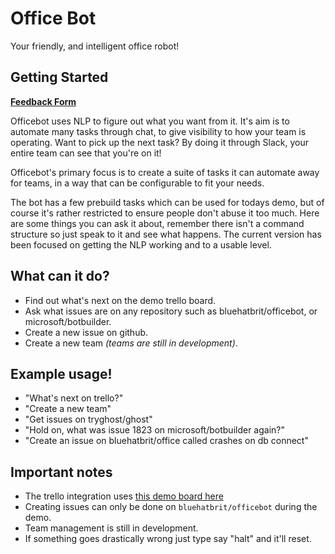 # Office Bot

Your friendly, and intelligent office robot!

## Getting Started

**[Feedback Form](https://goo.gl/forms/FdyqRvBXSGIXOTcC2)**

Officebot uses NLP to figure out what you want from it. It's aim is to automate many tasks through chat, to give visibility to how your team is operating. Want to pick up the next task? By doing it through Slack, your entire team can see that you're on it!

Officebot's primary focus is to create a suite of tasks it can automate away for teams, in a way that can be configurable to fit your needs.

The bot has a few prebuild tasks which can be used for todays demo, but of course it's rather restricted to ensure people don't abuse it too much. Here are some things you can ask it about, remember there isn't a command structure so just speak to it and see what happens. The current version has been focused on getting the NLP working and to a usable level.

## What can it do?

* Find out what's next on the demo trello board.
* Ask what issues are on any repository such as bluehatbrit/officebot, or microsoft/botbuilder.
* Create a new issue on github.
* Create a new team _(teams are still in development)_.

## Example usage!

* "What's next on trello?"
* "Create a new team"
* "Get issues on tryghost/ghost"
* "Hold on, what was issue 1823 on microsoft/botbuilder again?"
* "Create an issue on bluehatbrit/office called crashes on db connect"

## Important notes

* The trello integration uses [this demo board here](https://trello.com/b/viHXwBnd/vintus)
* Creating issues can only be done on `bluehatbrit/officebot` during the demo.
* Team management is still in development.
* If something goes drastically wrong just type say "halt" and it'll reset.